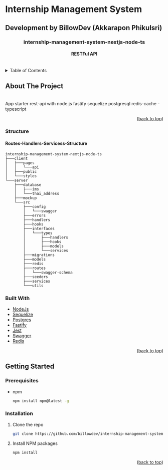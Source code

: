 # Internship Management System
## Development by BillowDev (Akkarapon Phikulsri)

<h3 align="center">internship-management-system-nextjs-node-ts</h3>
<h4 align="center">RESTFul API</h4>
<br />

<!-- TABLE OF CONTENTS -->
<details>
  <summary>Table of Contents</summary>
  <ol>
    <li>
      <a href="#about-the-project">About The Project</a>
      <ul>
        <li><a href="#built-with">Built With</a></li>
      </ul>
    </li>
    <li>
      <a href="#getting-started">Getting Started</a>
      <ul>
        <li><a href="#prerequisites">Prerequisites</a></li>
        <li><a href="#installation">Installation</a></li>
      </ul>
    </li>
   
  </ol>
</details>


## About The Project
<br />
<!-- [![Product Name Screen Shot][product-screenshot]]() -->
App starter rest-api with node.js fastify sequelize postgresql redis-cache - typescript
</p>
<p align="right">(<a href="#top">back to top</a>)</p>

### Structure
#### Routes-Handlers-Servicess-Structure
```
internship-management-system-nextjs-node-ts
├───client
│   ├───pages
│   │   └───api
│   ├───public
│   └───styles
└───server
    ├───database
    │   ├───ims
    │   └───thai_address
    ├───mockup
    └───src
        ├───config
        │   └───swagger
        ├───errors
        ├───handlers
        ├───hooks
        ├───interfaces
        │   └───types
        │       ├───handlers
        │       ├───hooks
        │       ├───models
        │       └───services
        ├───migrations
        ├───models
        ├───redis
        ├───routes
        │   └───swagger-schema
        ├───seeders
        ├───services
        └───utils
```

### Built With

* [NodeJs](https://nodejs.org/)
* [Sequelize](https://sequelize.org/)
* [Postgres](https://www.postgresql.org/)
* [Fastify](https://www.fastify.io/)
* [Jest](https://jestjs.io/)
* [Swagger](https://swagger.io/)
* [Redis](https://redis.io/)

<p align="right">(<a href="#top">back to top</a>)</p>


<!-- GETTING STARTED -->
## Getting Started


### Prerequisites

* npm
  ```sh
  npm install npm@latest -g
  ```

### Installation

1. Clone the repo
   ```sh
   git clone https://github.com/billowdev/internship-management-system-nextjs-node-ts.git
   ```
2. Install NPM packages
   ```sh
   npm install
   ```

<p align="right">(<a href="#top">back to top</a>)</p>

